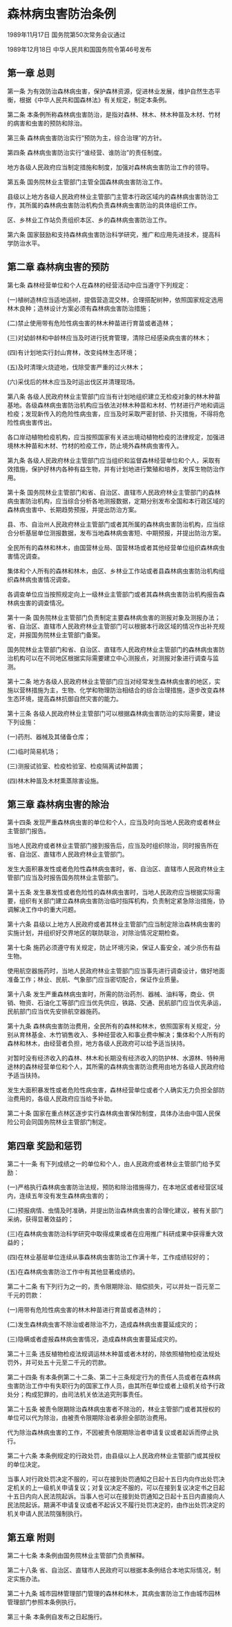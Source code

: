 # 森林病虫害防治条例

1989年11月17日 国务院第50次常务会议通过

1989年12月18日 中华人民共和国国务院令第46号发布　

## 第一章 总则

第一条 为有效防治森林病虫害，保护森林资源，促进林业发展，维护自然生态平衡，根据《中华人民共和国森林法》有关规定，制定本条例。

第二条 本条例所称森林病虫害防治，是指对森林、林木、林木种苗及木材、竹材的病害和虫害的预防和除治。

第三条 森林病虫害防治实行“预防为主，综合治理”的方针。

第四条 森林病虫害防治实行“谁经营、谁防治”的责任制度。

地方各级人民政府应当制定措施和制度，加强对森林病虫害防治工作的领导。

第五条 国务院林业主管部门主管全国森林病虫害防治工作。

县级以上地方各级人民政府林业主管部门主管本行政区域内的森林病虫害防治工作，其所属的森林病虫害防治机构负责森林病虫害防治的具体组织工作。

区、乡林业工作站负责组织本区、乡的森林病虫害防治工作。

第六条 国家鼓励和支持森林病虫害防治科学研究，推广和应用先进技术，提高科学防治水平。

## 第二章 森林病虫害的预防

第七条 森林经营单位和个人在森林的经营活动中应当遵守下列规定：

(一)植树造林应当适地适树，提倡营造混交林，合理搭配树种，依照国家规定选用林木良种；造林设计方案必须有森林病虫害防治措施；

(二)禁止使用带有危险性病虫害的林木种苗进行育苗或者造林；

(三)对幼龄林和中龄林应当及时进行抚育管理，清除已经感染病虫害的林木；

(四)有计划地实行封山育林，改变纯林生态环境；

(五)及时清理火烧迹地，伐除受害严重的过火林木；

(六)采伐后的林木应当及时运出伐区并清理现场。

第八条 各级人民政府林业主管部门应当有计划地组织建立无检疫对象的林木种苗基地。各级森林病虫害防治机构应当依法对林木种苗和木材、竹材进行产地和调运检疫；发现新传入的危险性病虫害，应当及时采取严密封锁、扑灭措施，不得将危险性病虫害传出。

各口岸动植物检疫机构，应当按照国家有关进出境动植物检疫的法律规定，加强进境林木种苗和木材、竹材的检疫工作，防止境外森林病虫害传入。

第九条 各级人民政府林业主管部门应当组织和监督森林经营单位和个人，采取有效措施，保护好林内各种有益生物，并有计划地进行繁殖和培养，发挥生物防治作用。

第十条 国务院林业主管部门和省、自治区、直辖市人民政府林业主管部门的森林病虫害防治机构，应当综合分析各地测报数据，定期分别发布全国和本行政区域的森林病虫害中、长期趋势预报，并提出防治方案。

县、市、自治州人民政府林业主管部门或者其所属的森林病虫害防治机构，应当综合分析基层单位测报数据，发布当地森林病虫害短、中期预报，并提出防治方案。

全民所有的森林和林木，由国营林业局、国营林场或者其他经营单位组织森林病虫害情况调查。

集体和个人所有的森林和林木，由区、乡林业工作站或者县森林病虫害防治机构组织森林病虫害情况调查。

各调查单位应当按照规定向上一级林业主管部门或者其森林病虫害防治机构报告森林病虫害的调查情况。

第十一条 国务院林业主管部门负责制定主要森林病虫害的测报对象及测报办法；省、自治区、直辖市人民政府林业主管部门可以根据本行政区域的情况作出补充规定，并报国务院林业主管部门备案。

国务院林业主管部门和省、自治区、直辖市人民政府林业主管部门的森林病虫害防治机构可以在不同地区根据实际需要建立中心测报点，对测报对象进行调查与监测。

第十二条 地方各级人民政府林业主管部门应当对经常发生森林病虫害的地区，实施以营林措施为主，生物、化学和物理防治相结合的综合治理措施，逐步改变森林生态环境，提高森林抗御自然灾害的能力。

第十三条 各级人民政府林业主管部门可以根据森林病虫害防治的实际需要，建设下列设施：

(一)药剂、器械及其储备仓库；

(二)临时简易机场；

(三)测报试验室、检疫检验室、检疫隔离试种苗圃；

(四)林木种苗及木材熏蒸除害设施。

## 第三章 森林病虫害的除治

第十四条 发现严重森林病虫害的单位和个人，应当及时向当地人民政府或者林业主管部门报告。

当地人民政府或者林业主管部门接到报告后，应当及时组织除治，同时报告所在省、自治区、直辖市人民政府林业主管部门。

发生大面积暴发性或者危险性森林病虫害时，省、自治区、直辖市人民政府林业主管部门应当及时报告国务院林业主管部门。

第十五条 发生暴发性或者危险性的森林病虫害时，当地人民政府应当根据实际需要，组织有关部门建立森林病虫害防治临时指挥机构，负责制定紧急除治措施，协调解决工作中的重大问题。

第十六条 县级以上地方人民政府或者其林业主管部门应当制定除治森林病虫害的实施计划，并组织好交界地区的联防联治，对除治情况定期检查。

第十七条 施药必须遵守有关规定，防止环境污染，保证人畜安全，减少杀伤有益生物。

使用航空器施药时，当地人民政府林业主管部门应当事先进行调查设计，做好地面准备工作；林业、民航、气象部门应当密切配合，保证作业质量。

第十八条 发生严重森林病虫害时，所需的防治药剂、器械、油料等，商业、供销、物资、石油化工等部门应当优先供应，铁路、交通、民航部门应当优先承运，民航部门应当优先安排航空器施药。

第十九条 森林病虫害防治费用，全民所有的森林和林木，依照国家有关规定，分别从育林基金、木竹销售收入、多种经营收入和事业费中解决；集体和个人所有的森林和林木，由经营者负担，地方各级人民政府可以给予适当扶持。

对暂时没有经济收入的森林、林木和长期没有经济收入的防护林、水源林、特种用途林的森林经营单位和个人，其所需的森林病虫害防治费用由地方各级人民政府给予适当扶持。

发生大面积暴发性或者危险性病虫害，森林经营单位或者个人确实无力负担全部防治费用的，各级人民政府应当给予补助。

第二十条 国家在重点林区逐步实行森林病虫害保险制度，具体办法由中国人民保险公司会同国务院林业主管部门制定。

## 第四章 奖励和惩罚

第二十一条 有下列成绩之一的单位和个人，由人民政府或者林业主管部门给予奖励：

(一)严格执行森林病虫害防治法规，预防和除治措施得力，在本地区或者经营区域内，连续五年没有发生森林病虫害的；

(二)预报病情、虫情及时准确，并提出防治森林病虫害的合理化建议，被有关部门采纳，获得显著效益的；

(三)在森林病虫害防治科学研究中取得成果或者在应用推广科研成果中获得重大效益的；

(四)在林业基层单位连续从事森林病虫害防治工作满十年，工作成绩较好的；

(五)在森林病虫害防治工作中有其他显著成绩的。

第二十二条 有下列行为之一的，责令限期除治、赔偿损失，可以并处一百元至二千元的罚款：

(一)用带有危险性病虫害的林木种苗进行育苗或者造林的；

(二)发生森林病虫害不除治或者除治不力，造成森林病虫害蔓延成灾的；

(三)隐瞒或者虚报森林病虫害情况，造成森林病虫害蔓延成灾的。

第二十三条 违反植物检疫法规调运林木种苗或者木材的，除依照植物检疫法规处罚外，并可处五十元至二千元的罚款。

第二十四条 有本条例第二十二条、第二十三条规定行为的责任人员或者在森林病虫害防治工作中有失职行为的国家工作人员，由其所在单位或者上级机关给予行政处分；构成犯罪的，由司法机关依法追究刑事责任。

第二十五条 被责令限期除治森林病虫害者不除治的，林业主管部门或者其授权的单位可以代为除治，由被责令限期除治者承担全部防治费用。

代为除治森林病虫害的工作，不因被责令限期除治者申请复议或者起诉而停止执行。

第二十六条 本条例规定的行政处罚，由县级以上人民政府林业主管部门或其授权的单位决定。

当事人对行政处罚决定不服的，可以在接到处罚通知之日起十五日内向作出处罚决定机关的上一级机关申请复议；对复议决定不服的，可以在接到复议决定书之日起十五日内向人民法院起诉。当事人也可以在接到处罚通知之日起十五日内直接向人民法院起诉。期满不申请复议或者不起诉又不履行处罚决定的，由作出处罚决定的机关申请人民法院强制执行。

## 第五章 附则

第二十七条 本条例由国务院林业主管部门负责解释。

第二十八条 省、自治区、直辖市人民政府可以根据本条例结合本地实际情况，制定实施办法。

第二十九条 城市园林管理部门管理的森林和林木，其病虫害防治工作由城市园林管理部门参照本条例执行。

第三十条 本条例自发布之日起施行。
